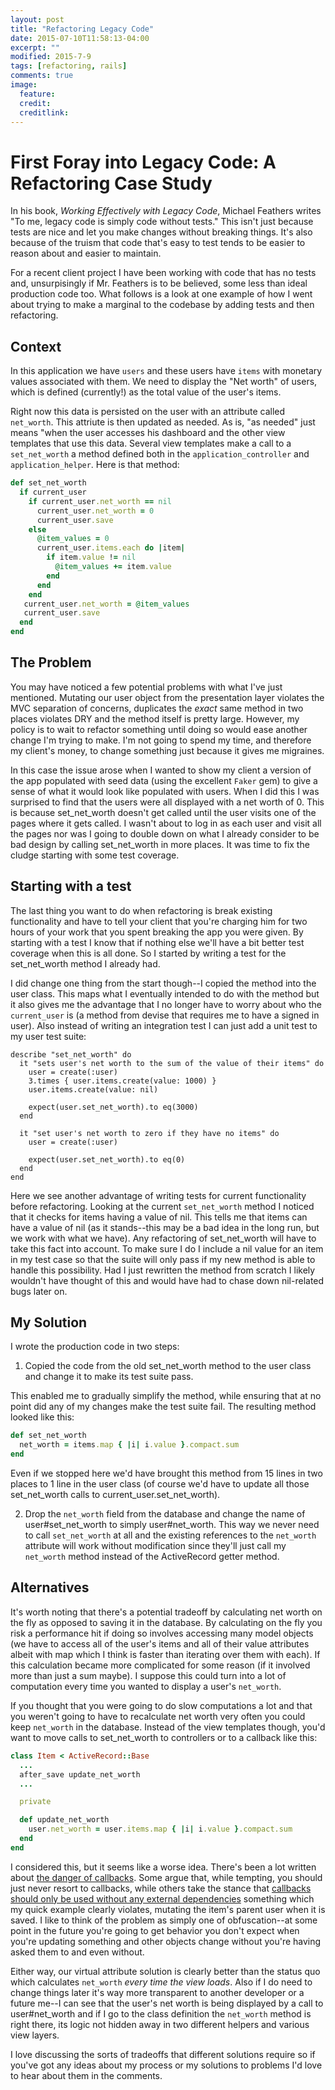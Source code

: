 ```yaml
---
layout: post
title: "Refactoring Legacy Code"
date: 2015-07-10T11:58:13-04:00
excerpt: ""
modified: 2015-7-9
tags: [refactoring, rails]
comments: true
image:
  feature:
  credit:
  creditlink:
---
```


# First Foray into Legacy Code: A Refactoring Case Study

In his book, *Working Effectively with Legacy Code*, Michael Feathers writes "To me, legacy code is simply code without tests." This isn't just because tests are nice and let you make changes without breaking things. It's also because of the truism that code that's easy to test tends to be easier to reason about and easier to maintain.

For a recent client project I have been working with code that has no tests and, unsurpisingly if Mr. Feathers is to be believed, some less than ideal production code too. What follows is a look at one example of how I went about trying to make a marginal to the codebase by adding tests and then refactoring.

## Context
In this application we have ```users``` and these users have ```items``` with monetary values associated with them. We need to display the "Net worth" of users, which is defined (currently!) as the total value of the user's items.

Right now this data is persisted on the user with an attribute called ```net_worth```. This attriute is then updated as needed. As is, "as needed" just means "when the user accesses his dashboard and the other view templates that use this data. Several view templates make a call to a ```set_net_worth``` a method defined both in the ```application_controller``` and ```application_helper```. Here is that method:

```ruby
def set_net_worth
  if current_user
    if current_user.net_worth == nil
      current_user.net_worth = 0
      current_user.save
    else
      @item_values = 0
      current_user.items.each do |item|
        if item.value != nil
          @item_values += item.value
        end
      end
    end
   current_user.net_worth = @item_values
   current_user.save
  end
end
```

## The Problem
You may have noticed a few potential problems with what I've just mentioned. Mutating our user object from the presentation layer violates the MVC separation of concerns, duplicates the *exact* same method in two places violates DRY and the method itself is pretty large. However, my policy is to wait to refactor something until doing so would ease another change I'm trying to make. I'm not going to spend my time, and therefore my client's money, to change something just because it gives me migraines.

In this case the issue arose when I wanted to show my client a version of the app populated with seed data (using the excellent ```Faker``` gem) to give a sense of what it would look like populated with users. When I did this I was surprised to find that the users were all displayed with a net worth of 0. This is because set_net_worth doesn't get called until the user visits one of the pages where it gets called. I wasn't about to log in as each user and visit all the pages nor was I going to double down on what I already consider to be bad design by calling set_net_worth in more places. It was time to fix the cludge starting with some test coverage.

## Starting with a test
The last thing you want to do when refactoring is break existing functionality and have to tell your client that you're charging him for two hours of your work that you spent breaking the app you were given. By starting with a test I know that if nothing else we'll have a bit better test coverage when this is all done. So I started by writing a test for the set_net_worth method I already had.

I did change one thing from the start though--I copied the method into the user class. This maps what I eventually intended to do with the method but it also gives me the advantage that I no longer have to worry about who the ```current_user``` is (a method from devise that requires me to have a signed in user). Also instead of writing an integration test I can just add a unit test to my user test suite:

```
describe "set_net_worth" do
  it "sets user's net worth to the sum of the value of their items" do
    user = create(:user)
    3.times { user.items.create(value: 1000) }
    user.items.create(value: nil)

    expect(user.set_net_worth).to eq(3000)
  end

  it "set user's net worth to zero if they have no items" do
    user = create(:user)

    expect(user.set_net_worth).to eq(0)
  end
end
```

Here we see another advantage of writing tests for current functionality before refactoring. Looking at the current ```set_net_worth``` method I noticed that it checks for items having a value of nil. This tells me that items can have a value of nil (as it stands--this may be a bad idea in the long run, but we work with what we have). Any refactoring of set_net_worth will have to take this fact into account. To make sure I do I include a nil value for an item in my test case so that the suite will only pass if my new method is able to handle this possibility. Had I just rewritten the method from scratch I likely wouldn't have thought of this and would have had to chase down nil-related bugs later on.

## My Solution

I wrote the production code in two steps:

1. Copied the code from the old set_net_worth method to the user class and change it to make its test suite pass.

This enabled me to gradually simplify the method, while ensuring that at no point did any of my changes make the test suite fail. The resulting method looked like this:

```ruby
def set_net_worth
  net_worth = items.map { |i| i.value }.compact.sum
end
```

Even if we stopped here we'd have brought this method from 15 lines in two places to 1 line in the user class (of course we'd have to update all those set_net_worth calls to current_user.set_net_worth).

2. Drop the ```net_worth``` field from the database and change the name of user#set_net_worth to simply user#net_worth. This way we never need to call ```set_net_worth``` at all and the existing references to the ```net_worth``` attribute will work without modification since they'll just call my ```net_worth``` method instead of the ActiveRecord getter method.

## Alternatives
It's worth noting that there's a potential tradeoff by calculating net worth on the fly as opposed to saving it in the database. By calculating on the fly you risk a performance hit if doing so involves accessing many model objects (we have to access all of the user's items and all of their value attributes albeit with map which I think is faster than iterating over them with each). If this calculation became more complicated for some reason (if it involved more than just a sum maybe). I suppose this could turn into a lot of computation every time you wanted to display a user's ```net_worth```.

If you thought that you were going to do slow computations a lot and that you weren't going to have to recalculate net worth very often you could keep ```net_worth``` in the database. Instead of the view templates though, you'd want to move calls to set_net_worth to controllers or to a callback like this:

```ruby
class Item < ActiveRecord::Base
  ...
  after_save update_net_worth
  ...

  private

  def update_net_worth
    user.net_worth = user.items.map { |i| i.value }.compact.sum
  end
end
```

I considered this, but it seems like a worse idea. There's been a lot written about [the danger of callbacks](http://samuelmullen.com/2013/05/the-problem-with-rails-callbacks/). Some argue that, while tempting, you should just never resort to callbacks, while others take the stance that [callbacks should only be used without any external dependencies](https://www.bignerdranch.com/blog/the-only-acceptable-use-for-callbacks-in-rails-ever/) something which my quick example clearly violates, mutating the item's parent user when it is saved. I like to think of the problem as simply one of obfuscation--at some point in the future you're going to get behavior you don't expect when you're updating something and other objects change without you're having asked them to and even without.

Either way, our virtual attribute solution is clearly better than the status quo which calculates ```net_worth``` *every time the view loads*. Also if I do need to change things later it's way more transparent to another developer or a future me--I can see that the user's net worth is being displayed by a call to user#net_worth and if I go to the class definition the ```net_worth``` method is right there, its logic not hidden away in two different helpers and various view layers.

I love discussing the sorts of tradeoffs that different solutions require so if you've got any ideas about my process or my solutions to problems I'd love to hear about them in the comments.


